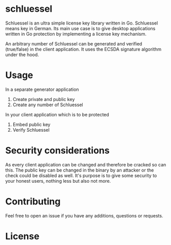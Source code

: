 # schluessel
Schluessel is an ultra simple license key library written in Go.
Schluessel means key in German.
Its main use case is to give desktop applications written in Go protection by
implementing a license key mechanism.

An arbitrary number of Schluessel can be generated and verified (true/false) in 
the client application. It uses the ECSDA signature algorithm under the hood.

# Usage

In a separate generator application
1. Create private and public key
2. Create any number of Schluessel

In your client application which is to be protected
1. Embed public key
2. Verify Schluessel

# Security considerations

As every client application can be changed and therefore be cracked
so can this. The public key can be changed in the binary by an attacker or the check could
be disabled as well. It's purpose is to give some security to your honest users, nothing less but also
not more.


# Contributing 

Feel free to open an issue if you have any additions, questions or requests.

# License



